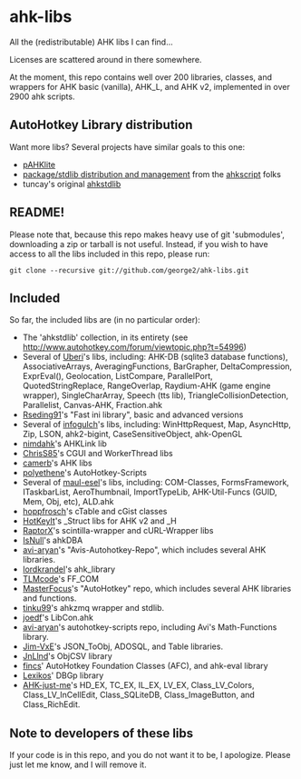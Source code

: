 # ahk-libs
All the (redistributable) AHK libs I can find...

Licenses are scattered around in there somewhere.

At the moment, this repo contains well over 200 libraries, classes, and
wrappers for AHK basic (vanilla), AHK\_L, and AHK v2, implemented in over
2900 ahk scripts.

## AutoHotkey Library distribution
Want more libs? Several projects have similar goals to this one:

* [pAHKlite](https://github.com/hi5/pAHKlight)
* [package/stdlib distribution and management](https://trello.com/b/XVP4M76d/package-stdlib-distribution-and-management)
  from the [ahkscript](https://github.com/ahkscript) folks
* tuncay's original [ahkstdlib](http://www.autohotkey.com/forum/viewtopic.php?t=54996)

## README!
Please note that, because this repo makes heavy use of git 'submodules',
downloading a zip or tarball is not useful. Instead, if you wish to have
access to all the libs included in this repo, please run:

    git clone --recursive git://github.com/george2/ahk-libs.git


## Included
So far, the included libs are (in no particular order):

* The 'ahkstdlib' collection, in its entirety (see
  http://www.autohotkey.com/forum/viewtopic.php?t=54996)
* Several of [Uberi](https://github.com/Uberi)'s libs, including: 
  AHK-DB (sqlite3 database functions), 
  AssociativeArrays, 
  AveragingFunctions, 
  BarGrapher, 
  DeltaCompression, 
  ExprEval(), 
  Geolocation, 
  ListCompare, 
  ParallelPort, 
  QuotedStringReplace, 
  RangeOverlap, 
  Raydium-AHK (game engine wrapper), 
  SingleCharArray, 
  Speech (tts lib), 
  TriangleCollisionDetection,
  Parallelist,
  Canvas-AHK,
  Fraction.ahk
* [Rseding91](https://github.com/Rseding91)'s "Fast ini library", basic and advanced versions
* Several of [infogulch](https://github.com/infogulch)'s libs, including:
  WinHttpRequest, 
  Map, 
  AsyncHttp, 
  Zip, 
  LSON, 
  ahk2-bigint, 
  CaseSensitiveObject, 
  ahk-OpenGL
* [nimdahk](https://github.com/nimdahk)'s AHKLink lib
* [ChrisS85](https://github.com/ChrisS85)'s CGUI and WorkerThread libs
* [camerb](https://github.com/camerb)'s AHK libs
* [polyethene](https://github.com/polyethene)'s AutoHotkey-Scripts
* Several of [maul-esel](https://github.com/maul-esel)'s libs, including:
  COM-Classes, 
  FormsFramework, 
  ITaskbarList, 
  AeroThumbnail, 
  ImportTypeLib, 
  AHK-Util-Funcs (GUID, Mem, Obj, etc),
  ALD.ahk
* [hoppfrosch](https://github.com/hoppfrosch)'s cTable and cGist classes
* [HotKeyIt](https://github.com/HotKeyIt)'s _Struct libs for AHK v2 and _H
* [RaptorX](https://github.com/RaptorX)'s scintilla-wrapper and cURL-Wrapper libs
* [IsNull](https://github.com/IsNull)'s ahkDBA
* [avi-aryan](https://github.com/avi-aryan)'s "Avis-Autohotkey-Repo", which includes several AHK libraries.
* [lordkrandel](https://github.com/lordkrandel)'s ahk_library
* [TLMcode](https://github.com/TLMcode)'s FF_COM
* [MasterFocus](https://github.com/MasterFocus)'s "AutoHotkey" repo, which includes several AHK libraries and functions.
* [tinku99](https://github.com/tinku99)'s ahkzmq wrapper and stdlib.
* [joedf](https://github.com/joedf)'s LibCon.ahk
* [avi-aryan](https://github.com/avi-aryan)'s autohotkey-scripts repo, including Avi's Math-Functions library.
* [Jim-VxE](https://github.com/Jim-VxE)'s JSON_ToObj, ADOSQL, and Table libraries.
* [JnLlnd](https://github.com/JnLlnd)'s ObjCSV library
* [fincs](https://github.com/fincs)' AutoHotkey Foundation Classes
  (AFC), and ahk-eval library
* [Lexikos](https://github.com/Lexikos)' DBGp library
* [AHK-just-me](https://github.com/AHK-just-me)'s HD_EX, TC_EX, IL_EX,
  LV_EX, Class_LV_Colors, Class_LV_InCellEdit, Class_SQLiteDB,
  Class_ImageButton, and Class_RichEdit.

## Note to developers of these libs
If your code is in this repo, and you do not want it to be, I apologize. 
Please just let me know, and I will remove it.
